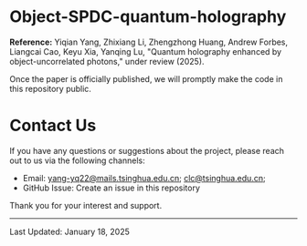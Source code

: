 # Object-SPDC-quantum-holography

**Reference:** Yiqian Yang, Zhixiang Li, Zhengzhong Huang, Andrew Forbes, Liangcai Cao, Keyu Xia, Yanqing Lu, "Quantum holography enhanced by object-uncorrelated photons," under review (2025). 

Once the paper is officially published, we will promptly make the code in this repository public.

# Contact Us
If you have any questions or suggestions about the project, please reach out to us via the following channels:
- Email: yang-yq22@mails.tsinghua.edu.cn; clc@tsinghua.edu.cn;
- GitHub Issue: Create an issue in this repository

Thank you for your interest and support.

---
Last Updated: January 18, 2025
